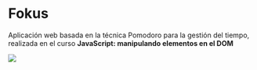# Fokus

Aplicación web basada en la técnica Pomodoro para la gestión del tiempo, realizada en el curso <strong><em></em>JavaScript: manipulando elementos en el DOM</strong>

![](imagenes%5Cpic.png)